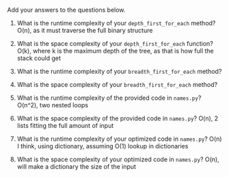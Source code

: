 Add your answers to the questions below.

1. What is the runtime complexity of your `depth_first_for_each` method? O(n), as it must traverse the full binary structure

2. What is the space complexity of your `depth_first_for_each` function? O(k), where k is the maximum depth of the tree, as that is how full the stack could get

3. What is the runtime complexity of your `breadth_first_for_each` method?

4. What is the space complexity of your `breadth_first_for_each` method?

5) What is the runtime complexity of the provided code in `names.py`? O(n^2), two nested loops

6) What is the space complexity of the provided code in `names.py`? O(n), 2 lists fitting the full amount of input

7) What is the runtime complexity of your optimized code in `names.py`? O(n) I think, using dictionary, assuming O(1) lookup in dictionaries

8) What is the space complexity of your optimized code in `names.py`? O(n), will make a dictionary the size of the input
